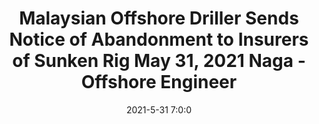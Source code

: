 ---
"title": "Malaysian Offshore Driller Sends Notice of Abandonment to Insurers of Sunken Rig May 31, 2021 Naga - Offshore Engineer"
"date": "2021-5-31 7:0:0"
"feed_name": "GOOGLENEWS"
"feed_website": "https://news.google.com/search?q=drilling%2Bincident&hl=en-US&gl=US&ceid=US:en"
"feed_rss": "https://news.google.com/rss/search?q=drilling%2Bincident&hl=en-US&gl=US&ceid=US:en"
"link": "https://www.oedigital.com/news/488052-malaysian-offshore-driller-sends-notice-of-abandonment-to-insurers-of-sunken-rig"
"file": "_posts/f7f8a183af8a575692264b5e925c9cd9616539e7.md"
"accident": "0"
"drilling": "0"
---